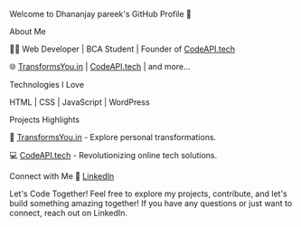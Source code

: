 Welcome to Dhananjay pareek's GitHub Profile 👋

About Me

👨‍💻 Web Developer | BCA Student | Founder of [CodeAPI.tech](https://codeapi.tech/)

🌐 [TransformsYou.in](https://www.transformsyou.in/) | [CodeAPI.tech](https://codeapi.tech/) | and more...

Technologies I Love

HTML | CSS | JavaScript | WordPress

Projects Highlights

🚀 [TransformsYou.in](https://www.transformsyou.in/) - Explore personal transformations.

💻 [CodeAPI.tech](https://codeapi.tech/) - Revolutionizing online tech solutions.

Connect with Me
🔗 [LinkedIn](https://www.linkedin.com/in/dhananjay-pareek-a9790b221)

Let's Code Together!
Feel free to explore my projects, contribute, and let's build something amazing together! If you have any questions or just want to connect, reach out on LinkedIn.
